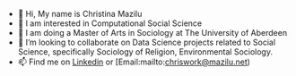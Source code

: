 - 👋 Hi, My name is Christina Mazilu
- 👀 I am interested in Computational Social Science
- 🌱 I am doing a Master of Arts in Sociology at The University of Aberdeen
- 💞️ I’m looking to collaborate on Data Science projects related to Social Science, specifically Sociology of Religion, Environmental Sociology.
- 📫 Find me on [Linkedin] or [Email:mailto:chriswork@mazilu.net)

<!---
ctmazilu/ctmazilu is a ✨ special ✨ repository because its `README.md` (this file) appears on your GitHub profile.
You can click the Preview link to take a look at your changes.
--->
[Linkedin]:https://www.linkedin.com/in/christina-mazilu-2a8820205/ 
